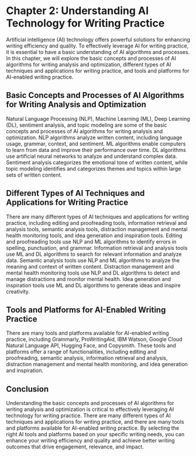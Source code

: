 Chapter 2: Understanding AI Technology for Writing Practice
===========================================================

Artificial intelligence (AI) technology offers powerful solutions for enhancing writing efficiency and quality. To effectively leverage AI for writing practice, it is essential to have a basic understanding of AI algorithms and processes. In this chapter, we will explore the basic concepts and processes of AI algorithms for writing analysis and optimization, different types of AI techniques and applications for writing practice, and tools and platforms for AI-enabled writing practice.

Basic Concepts and Processes of AI Algorithms for Writing Analysis and Optimization
-----------------------------------------------------------------------------------

Natural Language Processing (NLP), Machine Learning (ML), Deep Learning (DL), sentiment analysis, and topic modeling are some of the basic concepts and processes of AI algorithms for writing analysis and optimization. NLP algorithms analyze written content, including language usage, grammar, context, and sentiment. ML algorithms enable computers to learn from data and improve their performance over time. DL algorithms use artificial neural networks to analyze and understand complex data. Sentiment analysis categorizes the emotional tone of written content, while topic modeling identifies and categorizes themes and topics within large sets of written content.

Different Types of AI Techniques and Applications for Writing Practice
----------------------------------------------------------------------

There are many different types of AI techniques and applications for writing practice, including editing and proofreading tools, information retrieval and analysis tools, semantic analysis tools, distraction management and mental health monitoring tools, and idea generation and inspiration tools. Editing and proofreading tools use NLP and ML algorithms to identify errors in spelling, punctuation, and grammar. Information retrieval and analysis tools use ML and DL algorithms to search for relevant information and analyze data. Semantic analysis tools use NLP and ML algorithms to analyze the meaning and context of written content. Distraction management and mental health monitoring tools use NLP and DL algorithms to detect and manage distractions and monitor mental health. Idea generation and inspiration tools use ML and DL algorithms to generate ideas and inspire creativity.

Tools and Platforms for AI-Enabled Writing Practice
---------------------------------------------------

There are many tools and platforms available for AI-enabled writing practice, including Grammarly, ProWritingAid, IBM Watson, Google Cloud Natural Language API, Hugging Face, and Copysmith. These tools and platforms offer a range of functionalities, including editing and proofreading, semantic analysis, information retrieval and analysis, distraction management and mental health monitoring, and idea generation and inspiration.

Conclusion
----------

Understanding the basic concepts and processes of AI algorithms for writing analysis and optimization is critical to effectively leveraging AI technology for writing practice. There are many different types of AI techniques and applications for writing practice, and there are many tools and platforms available for AI-enabled writing practice. By selecting the right AI tools and platforms based on your specific writing needs, you can enhance your writing efficiency and quality and achieve better writing outcomes that drive engagement, relevance, and impact.
